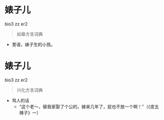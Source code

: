 # 婊子儿
bio3 zz er2
> 如皋方言词典
- 詈语，婊子生的小孩。

# 婊子儿
bio3 zz er2
> 兴化方言词典
- 骂人的话
  - “这个老～，替我家娶了个公的，嫁来几年了，屁也不放一个啊！”（《皮五辣子》一）
